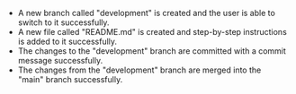 - A new branch called "development" is created and the user is able to switch to it successfully.
- A new file called "README.md" is created and step-by-step instructions is added to it successfully.
- The changes to the "development" branch are committed with a commit message successfully.
- The changes from the "development" branch are merged into the "main" branch successfully.
